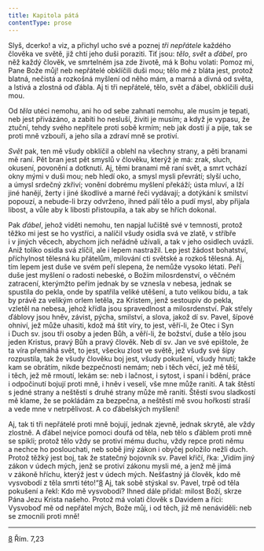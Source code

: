 ```yaml
---
title: Kapitola pátá
contentType: prose
---
```


<section>

Slyš, dcerko! a viz, a přichyl ucho své a poznej _tři nepřátele_ každého člověka ve světě, již chtí jeho duši poraziti. Tiť jsou: _tělo_, _svět_ a _ďábel_, pro něž každý člověk, ve smrtelném jsa zde životě, má k Bohu volati: Pomoz mi, Pane Bože můj! neb nepřátelé obklíčili duši mou; tělo mé z bláta jest, protož blatná, nečistá a rozkošná myšlení od něho mám, a marná a divná od světa, a lstivá a zlostná od ďábla. Aj ti tři nepřátelé, tělo, svět a ďábel, obklíčili duši mou.

Od _těla_ utéci nemohu, ani ho od sebe zahnati nemohu, ale musím je tepati, neb jest přivázáno, a zabíti ho nesluší, živiti je musím; a když je vypasu, že ztuční, tehdy svého nepřítele proti sobě krmím; neb jak dosti jí a pije, tak se proti mně vzbouří, a jeho síla a zdraví mně se protiví.

_Svět_ pak, ten mě všudy obklíčil a oblehl na všechny strany, a pěti branami mě raní. Pět bran jest pět smyslů v člověku, kterýž je má: zrak, sluch, okusení, povonění a dotknutí. Aj, těmi branami mě raní svět, a smrt vchází okny mými v duši mou; neb hledí oko, a smysl mysli převrátí; slyší ucho, a úmysl srdečný zkřiví; vonění dobrému myšlení překáží; ústa mluví, a lží jiné hanějí, žerty i jiné škodlivé a marné řeči vydávají; a dotýkání k smilství popouzí, a nebude-li brzy odvrženo, ihned pálí tělo a pudí mysl, aby přijala libost, a vůle aby k libosti přistoupila, a tak aby se hřích dokonal.

Pak _ďábel_, jehož viděti nemohu, ten napjal lučiště své v temnosti, protož těžko mi jest se ho vystříci, a nalíčil všudy osidla svá ve zlatě, v stříbře i v jiných věcech, abychom jich neřádně užívali, a tak v jeho osidlech uvázli. Aniž toliko osidla svá zlíčil, ale i lepem nastražil. Lep jest žádost bohatství, příchylnost tělesná ku přátelům, milování cti světské a rozkoš tělesná. Aj, tím lepem jest duše ve svém peří slepena, že nemůže vysoko létati. Peří duše jest myšlení o radosti nebeské, o Božím milosrdenství, o věčném zatracení, kterýmžto peřím jednak by se vznesla v nebesa, jednak se spustila do pekla, onde by spatřila veliké utěšení, a tuto velikou bídu, a tak by právě za velikým orlem letěla, za Kristem, jenž sestoupiv do pekla, vzletěl na nebesa, jehož křídla jsou spravedlnost a milosrdenství. Pak střely ďáblovy jsou hněv, závist, pýcha, smilství, a slova, jakož dí sv. Pavel, šípové ohniví, jež může uhasiti, kdož má štít víry, to jest, věří-li, že Otec i Syn i Duch sv. jsou tři osoby a jeden Bůh, a věří-li, že božství, duše a tělo jsou jeden Kristus, pravý Bůh a pravý člověk. Neb dí sv. Jan ve své epištole, že ta víra přemáhá svět, to jest, všecku zlost ve světě, jež všudy své šípy rozpustila, tak že všudy člověku boj jest, všudy pokušení, všudy hnutí; takže kam se obrátím, nikde bezpečnosti nemám; neb i těch věcí, jež mě těší, i těch, jež mě rmoutí, lekám se: neb i lačnost, i sytost, i spaní i bdění, práce i odpočinutí bojují proti mně, i hněv i veselí, vše mne může raniti. A tak štěstí s jedné strany a neštěstí s druhé strany může mě raniti. Štěstí svou sladkostí mě klame, že se pokládám za bezpečna, a neštěstí mě svou hořkostí straší a vede mne v netrpělivost. A co ďábelských myšlení!

Aj, tak ti tři nepřátelé proti mně bojují, jednak zjevně, jednak skrytě, ale vždy zlostně. A ďábel nejvíce pomoci doufá od těla, neb tělo s ďáblem proti mně se spikli; protož tělo vždy se protiví mému duchu, vždy repce proti němu a nechce ho poslouchati, neb sobě jiný zákon i obyčej položilo nežli duch. Protož těžký jest boj, tak že statečný bojovník sv. Pavel křičí, řka: „Vidím jiný zákon v údech mých, jenž se protiví zákonu mysli mé, a jenž mě jímá v zákoně hříchu, kterýž jest v údech mých. Nešťastný já člověk, kdo mě vysvobodí z těla smrti této!“[8](./resources/undefined) Aj, tak sobě stýskal sv. Pavel, trpě od těla pokušení a řekl: Kdo mě vysvobodí? Ihned dále přidal: milost Boží, skrze Pána Jezu Krista našeho. Protož má volati člověk s Davidem a říci: Vysvoboď mě od nepřátel mých, Bože můj, i od těch, již mě nenáviděli: neb se zmocnili proti mně!

* * *

[8](./resources/undefined) Řím. 7,23

</section>
